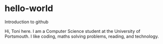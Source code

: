 # hello-world
Introduction to github

Hi, Toni here. I am a Computer Science student at the University of Portsmouth. I like coding, maths
solving problems, reading, and technology. 
